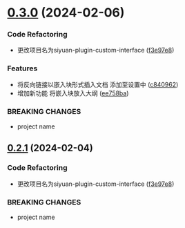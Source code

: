 # [0.3.0](https://github.com/etchnight/siyuan-plugin-custom-interface/compare/v0.2.0...v0.3.0) (2024-02-06)


### Code Refactoring

* 更改项目名为siyuan-plugin-custom-interface ([f3e97e8](https://github.com/etchnight/siyuan-plugin-custom-interface/commit/f3e97e80faa25b71873174fd472a15a740acb4ca))


### Features

* 将反向链接以嵌入块形式插入文档 添加至设置中 ([c840962](https://github.com/etchnight/siyuan-plugin-custom-interface/commit/c8409628f51ee6f175a572c72488e25f512da193))
* 增加新功能 将嵌入块放入大纲 ([ee758ba](https://github.com/etchnight/siyuan-plugin-custom-interface/commit/ee758bab6cf3310fba627d3543c23e7cc53e4031))


### BREAKING CHANGES

* project name



## [0.2.1](https://github.com/etchnight/siyuan-plugin-custom-interface/compare/v0.2.0...v0.2.1) (2024-02-04)


### Code Refactoring

* 更改项目名为siyuan-plugin-custom-interface ([f3e97e8](https://github.com/etchnight/siyuan-plugin-custom-interface/commit/f3e97e80faa25b71873174fd472a15a740acb4ca))


### BREAKING CHANGES

* project name




